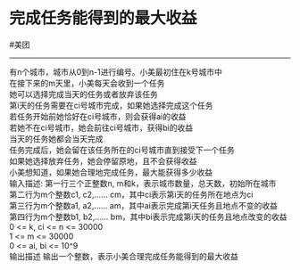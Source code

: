 # 完成任务能得到的最大收益
#美团

---
有n个城市，城市从0到n-1进行编号。小美最初住在k号城市中  
在接下来的m天里，小美每天会收到一个任务  
她可以选择完成当天的任务或者放弃该任务  
第i天的任务需要在ci号城市完成，如果她选择完成这个任务  
若任务开始前她恰好在ci号城市，则会获得ai的收益  
若她不在ci号城市，她会前往ci号城市，获得bi的收益  
当天的任务她都会当天完成  
任务完成后，她会留在该任务所在的ci号城市直到接受下一个任务  
如果她选择放弃任务，她会停留原地，且不会获得收益  
小美想知道，如果她合理地完成任务，最大能获得多少收益  
输入描述: 第一行三个正整数n, m和k，表示城市数量，总天数，初始所在城市  
第二行为m个整数c1, c2,...... cm，其中ci表示第i天的任务所在地点为ci  
第三行为m个整数a1, a2,...... am，其中ai表示完成第i天任务且地点不变的收益  
第四行为m个整数b1, b2,...... bm，其中bi表示完成第i天的任务且地点改变的收益  
0 <= k, ci <= n <= 30000  
1 <= m <= 30000  
0 <= ai, bi <= 10^9  
输出描述 输出一个整数，表示小美合理完成任务能得到的最大收益